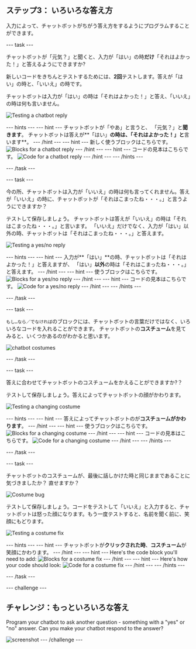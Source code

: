 ## ステップ3： いろいろな答え方

入力によって、チャットボットがちがう答え方をするようにプログラムすることができます。

\--- task \---

チャットボットが「元気？」と聞くと、入力が「はい」の時**だけ**「それはよかった！」と答えるようにできますか?

新しいコードをきちんとテストするためには、**2回**テストします。答えが「はい」の時と、「いいえ」の時です。

チャットボットは入力が「はい」の時は「それはよかった！」と答え、「いいえ」の時は何も言いません。

![Testing a chatbot reply](images/chatbot-if-test.png)

\--- hints \--- \--- hint \--- チャットボットが「やあ」と言うと、 「元気？」と**聞きます**。 チャットボットは答えが**「はい」**の時は、「それはよかった！」と**言います**。 \--- /hint \--- \--- hint \--- 新しく使うブロックはこちらです。 ![Blocks for a chatbot reply](images/chatbot-if-blocks.png) \--- /hint \--- \--- hint \--- コードの見本はこちらです。 ![Code for a chatbot reply](images/chatbot-if-code.png) \--- /hint \--- \--- /hints \---

\--- /task \---

\--- task \---

今の所、チャットボットは入力が「いいえ」の時は何も言ってくれません。答えが「いいえ」の時に、チャットボットが「それはこまったね・・・。」と言うようにできますか？

テストして保存しましょう。 チャットボットは答えが「いいえ」の時は「それはこまったね・・・。」と言います。 「いいえ」だけでなく、入力が「はい」以外の時、チャットボットは「それはこまったね・・・。」と答えます。

![Testing a yes/no reply](images/chatbot-if-else-test.png)

\--- hints \--- \--- hint \--- 入力が**「はい」**の時、チャットボットは「それはよかった！」と答えますが、 「はい」**以外**の時は「それはこまったね・・・。」と答えます。 \--- /hint \--- \--- hint \--- 使うブロックはこちらです。 ![Blocks for a yes/no reply](images/chatbot-if-else-blocks.png) \--- /hint \--- \--- hint \--- コードの見本はこちらです。 ![Code for a yes/no reply](images/chatbot-if-else-code.png) \--- /hint \--- \--- /hints \---

\--- /task \---

\--- task \---

`もし…なら／でなければ`のブロックには、チャットボットの言葉だけではなく、いろいろなコードを入れることができます。 チャットボットの**コスチューム**を見てみると、いくつかあるのがわかると思います。

![chatbot costumes](images/chatbot-costume-view.png)

\--- /task \---

\--- task \---

答えに合わせてチャットボットのコスチュームをかえることができますか?？

テストして保存しましょう。答えによってチャットボットの顔がかわります。

![Testing a changing costume](images/chatbot-costume-test.png)

\--- hints \--- \--- hint \--- 答えによってチャットボットのが**コスチュームがかわります**。 \--- /hint \--- \--- hint \--- 使うブロックはこちらです。 ![Blocks for a changing costume](images/chatbot-costume-blocks.png) \--- /hint \--- \--- hint \--- コードの見本はこちらです。 ![Code for a changing costume](images/chatbot-costume-code.png) \--- /hint \--- \--- /hints \---

\--- /task \---

\--- task \---

チャットボットのコスチュームが、最後に話しかけた時と同じままであることに気づきましたか？ 直せますか？

![Costume bug](images/chatbot-costume-bug-test.png)

テストして保存しましょう。コードをテストして「いいえ」と入力すると、チャットボットは怒った顔になります。もう一度テストすると、名前を聞く前に、笑顔にもどります。

![Testing a costume fix](images/chatbot-costume-fix-test.png)

\--- hints \--- \--- hint \--- チャットボットが**クリックされた時**、**コスチューム**が笑顔にかわります。 \--- /hint \--- \--- hint \--- Here's the code block you'll need to add: ![Blocks for a costume fix](images/chatbot-costume-fix-blocks.png) \--- /hint \--- \--- hint \--- Here's how your code should look: ![Code for a costume fix](images/chatbot-costume-fix-code.png) \--- /hint \--- \--- /hints \---

\--- /task \---

\--- challenge \---

## チャレンジ：もっといろいろな答え

Program your chatbot to ask another question - something with a "yes" or "no" answer. Can you make your chatbot respond to the answer?

![screenshot](images/chatbot-joke.png) \--- /challenge \---